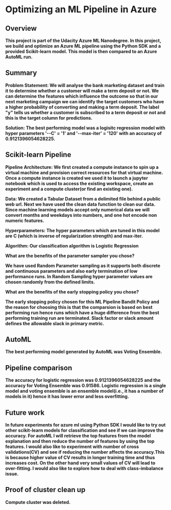 # Optimizing an ML Pipeline in Azure

## Overview
**This project is part of the Udacity Azure ML Nanodegree. In this project, we build and optimize an Azure ML pipeline using the Python SDK and a provided Scikit-learn model. This model is then compared to an Azure AutoML run.**

## Summary
**Problem Statement: We will analyse the bank marketing dataset and train it to determine whether a customer will make a term deposit or not. We can determine the features which influence the outcome so that in our next marketing campaign we can identify the target customers who have a higher probability of converting and making a term deposit. The label "y" tells us whether a customer is subscribed to a term deposit or not and this is the target column for predictions.**

**Solution: The best performing model was a logisitc regression model with hyper parameters '--C' = '1' and '--max-iter' = '120' with an accuracy of 0.9121396054628225.**


## Scikit-learn Pipeline
**Pipeline Architecture: We first created a compute instance to spin up a virtual machine and provision correct resources for that virtual machine. Once a compute instance is created we used it to launch a jupyter notebook which is used to access the existing workspace, create an experiment and a compute cluster(or find an existing one).**

**Data: We created a Tabular Dataset from a delimited file behind a public web url. Next we have used the clean data function to clean our data. Since machine learning models accept only numerical data we will convert months and weekdays into numbers, and one hot encode non numeric features.**

**Hyperparameters: The hyper parameters which are tuned in this model are C (which is inverse of regularization strength) and max-iter.**

**Algorithm: Our classification algorithm is Logistic Regression**

**What are the benefits of the parameter sampler you chose?**

**We have used Random Parameter sampling as it supports both discrete and continuous parameters and also early termination of low performance runs. In Random Sampling hyper parameter values are chosen randomly from the defined limits.**

**What are the benefits of the early stopping policy you chose?**

**The early stopping policy chosen for this ML Pipeline Bandit Policy and the reason for choosing this is that the comparsion is based on best performing run hence runs which have a huge difference from the best performing training run are terminated. Slack factor or slack amount defines the allowable slack in primary metric.**

## AutoML
**The best performing model generated by AutoML was Voting Ensemble.**

## Pipeline comparison
**The accuracy for logistic regression was 0.9121396054628225 and the accuracy for Voting Ensemble was 0.91586. Logistic regression is a single model and voting ensemble is an ensemble model(i.e., it has a number of models in it) hence it has lower error and less overfitting.**

## Future work
**In future experiments for azure ml using Python SDK I would like to try out other scikit-learn models for classification and see if we can improve the accuracy. For autoML I will retrieve the top features from the model explanation and then reduce the number of features by using the top features. I would also like to experiment with number of cross validations(CV) and see if reducing the number affects the accuracy.This is because higher value of CV results in longer training time and thus increases cost. On the other hand very small values of CV will lead to over-fitting. I would also like to explore how to deal with class-imbalance issue.**


## Proof of cluster clean up
**Compute cluster was deleted.**
